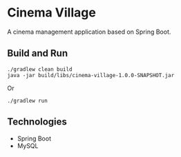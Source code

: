 # Cinema Village

A cinema management application based on Spring Boot.

## Build and Run

```
./gradlew clean build
java -jar build/libs/cinema-village-1.0.0-SNAPSHOT.jar
```

Or

```
./gradlew run
```

## Technologies

- Spring Boot
- MySQL
